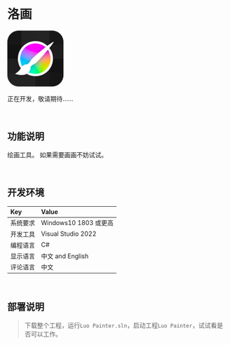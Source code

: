 # 洛画

![](ScreenShot/logo.png)

 
 正在开发，敬请期待......


<br/>

## 功能说明

绘画工具。 如果需要画画不妨试试。


<br/>

## 开发环境

|Key|Value|
|:-|:-|
|系统要求| Windows10 1803 或更高|
|开发工具|Visual Studio 2022|
|编程语言|C#|
|显示语言|中文 and English|
|评论语言|中文|


<br/>

## 部署说明

> 下载整个工程，运行`Luo Painter.sln`，启动工程`Luo Painter`，试试看是否可以工作。